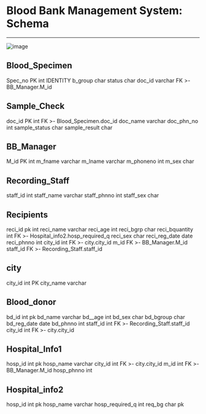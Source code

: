 # Blood Bank Management System: Schema
--------------------------------------------------------------------
![image](https://github.com/musicallysouled/Blood-Bank-Management-System/assets/88243330/3c67f6a8-12a5-4a8a-a7c1-93e9367ae5f9)


Blood_Specimen
-----
Spec_no PK int IDENTITY
b_group char
status char
doc_id varchar FK >- BB_Manager.M_id

Sample_Check
----
doc_id PK int FK >- Blood_Specimen.doc_id
doc_name varchar
doc_phn_no int
sample_status char
sample_result char

BB_Manager
----
M_id PK int
m_fname varchar
m_lname varchar
m_phoneno int
m_sex char

Recording_Staff
----
staff_id int
staff_name varchar
staff_phnno int
staff_sex char

Recipients
-----
reci_id pk int
reci_name varchar
reci_age int
reci_bgrp char
reci_bquantity int FK >- Hospital_info2.hosp_required_q
reci_sex char
reci_reg_date date
reci_phnno int
city_id int FK >- city.city_id
m_id FK >- BB_Manager.M_id
staff_id FK >- Recording_Staff.staff_id

city
----
city_id int PK
city_name varchar

Blood_donor
-----
bd_id int pk
bd_name varchar
bd__age int
bd_sex  char
bd_bgroup char
bd_reg_date date
bd_phnno int
staff_id int FK >- Recording_Staff.staff_id
city_id int FK >- city.city_id

Hospital_Info1
----
hosp_id int pk
hosp_name varchar
city_id int FK >- city.city_id
m_id int FK >- BB_Manager.M_id
hosp_phnno int

Hospital_info2
----
hosp_id int pk
hosp_name varchar
hosp_required_q int
req_bg char pk
